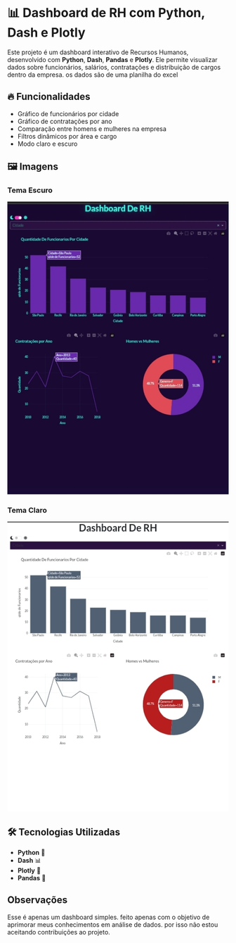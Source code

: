 # 📊 Dashboard de RH com Python, Dash e Plotly

Este projeto é um dashboard interativo de Recursos Humanos, desenvolvido com **Python**, **Dash**, **Pandas** e **Plotly**. Ele permite visualizar dados sobre funcionários, salários, contratações e distribuição de cargos dentro da empresa. os dados são de uma planilha do excel

## 🔥 Funcionalidades
  - Gráfico de funcionários por cidade
  - Gráfico de contratações por ano
  - Comparação entre homens e mulheres na empresa
  - Filtros dinâmicos por área e cargo
  - Modo claro e escuro

## 🖼️ Imagens
### Tema Escuro
<img  src="https://github.com/Emanoellima-dev/dashboard-RH/blob/main/imagens/Screenshot_20250313-143955-1.jpg"
/>

### Tema Claro 
<img  src="https://github.com/Emanoellima-dev/dashboard-RH/blob/main/imagens/Screenshot_20250313-144020-1.jpg"
/>

## 🛠️ Tecnologias Utilizadas
- **Python** 🐍
- **Dash** 📊
- **Plotly** 🎨
- **Pandas** 📑

## Observações
Esse é apenas um dashboard simples. feito apenas com o objetivo de aprimorar meus conhecimentos em análise de dados. por isso não estou aceitando contribuições ao projeto.
